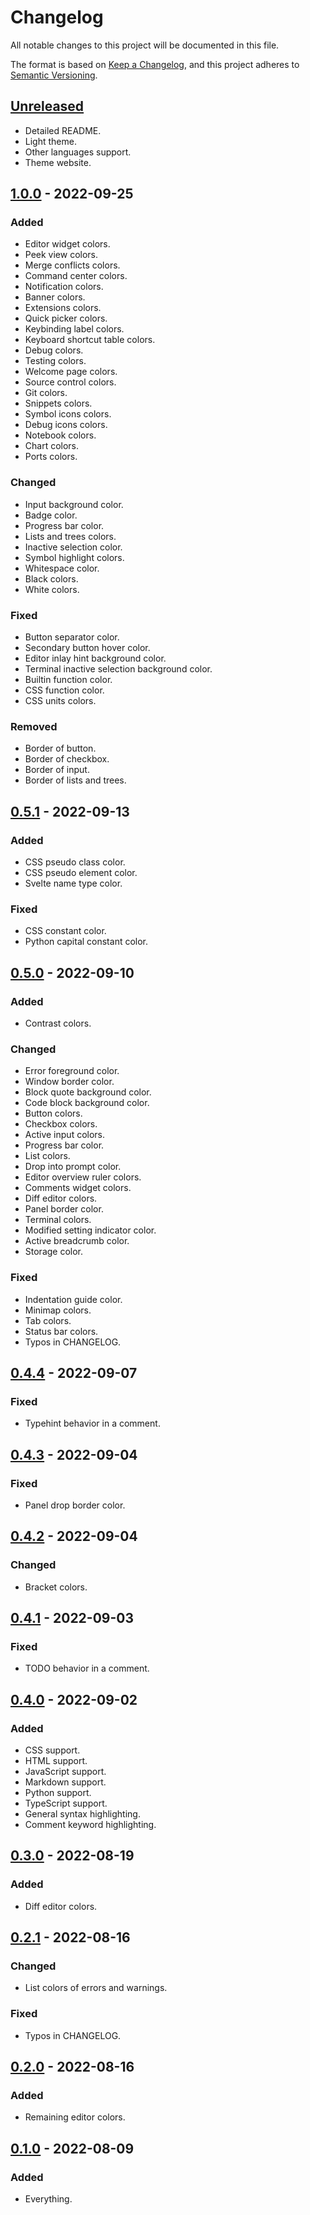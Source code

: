 # Changelog

All notable changes to this project will be documented in this file.

The format is based on [Keep a Changelog](https://keepachangelog.com/en/1.0.0/),
and this project adheres to [Semantic Versioning](https://semver.org/spec/v2.0.0.html).

## [Unreleased]

- Detailed README.
- Light theme.
- Other languages support.
- Theme website.

## [1.0.0] - 2022-09-25

### Added

- Editor widget colors.
- Peek view colors.
- Merge conflicts colors.
- Command center colors.
- Notification colors.
- Banner colors.
- Extensions colors.
- Quick picker colors.
- Keybinding label colors.
- Keyboard shortcut table colors.
- Debug colors.
- Testing colors.
- Welcome page colors.
- Source control colors.
- Git colors.
- Snippets colors.
- Symbol icons colors.
- Debug icons colors.
- Notebook colors.
- Chart colors.
- Ports colors.

### Changed

- Input background color.
- Badge color.
- Progress bar color.
- Lists and trees colors.
- Inactive selection color.
- Symbol highlight colors.
- Whitespace color.
- Black colors.
- White colors.

### Fixed

- Button separator color.
- Secondary button hover color.
- Editor inlay hint background color.
- Terminal inactive selection background color.
- Builtin function color.
- CSS function color.
- CSS units colors.

### Removed

- Border of button.
- Border of checkbox.
- Border of input.
- Border of lists and trees.

## [0.5.1] - 2022-09-13

### Added

- CSS pseudo class color.
- CSS pseudo element color.
- Svelte name type color.

### Fixed

- CSS constant color.
- Python capital constant color.

## [0.5.0] - 2022-09-10

### Added

- Contrast colors.

### Changed

- Error foreground color.
- Window border color.
- Block quote background color.
- Code block background color.
- Button colors.
- Checkbox colors.
- Active input colors.
- Progress bar color.
- List colors.
- Drop into prompt color.
- Editor overview ruler colors.
- Comments widget colors.
- Diff editor colors.
- Panel border color.
- Terminal colors.
- Modified setting indicator color.
- Active breadcrumb color.
- Storage color.

### Fixed

- Indentation guide color.
- Minimap colors.
- Tab colors.
- Status bar colors.
- Typos in CHANGELOG.

## [0.4.4] - 2022-09-07

### Fixed

- Typehint behavior in a comment.

## [0.4.3] - 2022-09-04

### Fixed

- Panel drop border color.

## [0.4.2] - 2022-09-04

### Changed

- Bracket colors.

## [0.4.1] - 2022-09-03

### Fixed

- TODO behavior in a comment.

## [0.4.0] - 2022-09-02

### Added

- CSS support.
- HTML support.
- JavaScript support.
- Markdown support.
- Python support.
- TypeScript support.
- General syntax highlighting.
- Comment keyword highlighting.

## [0.3.0] - 2022-08-19

### Added

- Diff editor colors.

## [0.2.1] - 2022-08-16

### Changed

- List colors of errors and warnings.

### Fixed

- Typos in CHANGELOG.

## [0.2.0] - 2022-08-16

### Added

- Remaining editor colors.

## [0.1.0] - 2022-08-09

### Added

- Everything.

[unreleased]: https://github.com/psi-chi/illuminate/compare/v1.0.0...HEAD
[1.0.0]: https://github.com/psi-chi/illuminate/compare/v0.5.1...v1.0.0
[0.5.1]: https://github.com/psi-chi/illuminate/compare/v0.5.0...v0.5.1
[0.5.0]: https://github.com/psi-chi/illuminate/compare/v0.4.4...v0.5.0
[0.4.4]: https://github.com/psi-chi/illuminate/compare/v0.4.3...v0.4.4
[0.4.3]: https://github.com/psi-chi/illuminate/compare/v0.4.2...v0.4.3
[0.4.2]: https://github.com/psi-chi/illuminate/compare/v0.4.1...v0.4.2
[0.4.1]: https://github.com/psi-chi/illuminate/compare/v0.4.0...v0.4.1
[0.4.0]: https://github.com/psi-chi/illuminate/compare/v0.3.0...v0.4.0
[0.3.0]: https://github.com/psi-chi/illuminate/compare/v0.2.1...v0.3.0
[0.2.1]: https://github.com/psi-chi/illuminate/compare/v0.2.0...v0.2.1
[0.2.0]: https://github.com/psi-chi/illuminate/compare/v0.1.0...v0.2.0
[0.1.0]: https://github.com/psi-chi/illuminate/releases/tag/v0.1.0

<!-- markdownlint-configure-file {"MD024": false} -->
